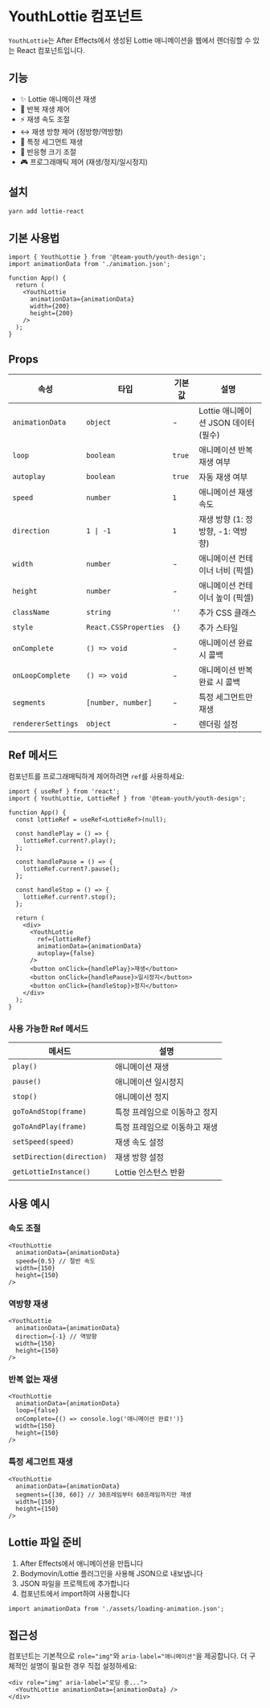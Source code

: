 # YouthLottie 컴포넌트

`YouthLottie`는 After Effects에서 생성된 Lottie 애니메이션을 웹에서 렌더링할 수 있는 React 컴포넌트입니다.

## 기능

- ✨ Lottie 애니메이션 재생
- 🔄 반복 재생 제어
- ⚡ 재생 속도 조절
- ↔️ 재생 방향 제어 (정방향/역방향)
- 🎯 특정 세그먼트 재생
- 📱 반응형 크기 조절
- 🎮 프로그래매틱 제어 (재생/정지/일시정지)

## 설치

```bash
yarn add lottie-react
```

## 기본 사용법

```tsx
import { YouthLottie } from '@team-youth/youth-design';
import animationData from './animation.json';

function App() {
  return (
    <YouthLottie 
      animationData={animationData}
      width={200}
      height={200}
    />
  );
}
```

## Props

| 속성 | 타입 | 기본값 | 설명 |
|------|------|--------|------|
| `animationData` | `object` | - | Lottie 애니메이션 JSON 데이터 (필수) |
| `loop` | `boolean` | `true` | 애니메이션 반복 재생 여부 |
| `autoplay` | `boolean` | `true` | 자동 재생 여부 |
| `speed` | `number` | `1` | 애니메이션 재생 속도 |
| `direction` | `1 \| -1` | `1` | 재생 방향 (1: 정방향, -1: 역방향) |
| `width` | `number` | - | 애니메이션 컨테이너 너비 (픽셀) |
| `height` | `number` | - | 애니메이션 컨테이너 높이 (픽셀) |
| `className` | `string` | `''` | 추가 CSS 클래스 |
| `style` | `React.CSSProperties` | `{}` | 추가 스타일 |
| `onComplete` | `() => void` | - | 애니메이션 완료 시 콜백 |
| `onLoopComplete` | `() => void` | - | 애니메이션 반복 완료 시 콜백 |
| `segments` | `[number, number]` | - | 특정 세그먼트만 재생 |
| `rendererSettings` | `object` | - | 렌더링 설정 |

## Ref 메서드

컴포넌트를 프로그래매틱하게 제어하려면 `ref`를 사용하세요:

```tsx
import { useRef } from 'react';
import { YouthLottie, LottieRef } from '@team-youth/youth-design';

function App() {
  const lottieRef = useRef<LottieRef>(null);

  const handlePlay = () => {
    lottieRef.current?.play();
  };

  const handlePause = () => {
    lottieRef.current?.pause();
  };

  const handleStop = () => {
    lottieRef.current?.stop();
  };

  return (
    <div>
      <YouthLottie 
        ref={lottieRef}
        animationData={animationData}
        autoplay={false}
      />
      <button onClick={handlePlay}>재생</button>
      <button onClick={handlePause}>일시정지</button>
      <button onClick={handleStop}>정지</button>
    </div>
  );
}
```

### 사용 가능한 Ref 메서드

| 메서드 | 설명 |
|--------|------|
| `play()` | 애니메이션 재생 |
| `pause()` | 애니메이션 일시정지 |
| `stop()` | 애니메이션 정지 |
| `goToAndStop(frame)` | 특정 프레임으로 이동하고 정지 |
| `goToAndPlay(frame)` | 특정 프레임으로 이동하고 재생 |
| `setSpeed(speed)` | 재생 속도 설정 |
| `setDirection(direction)` | 재생 방향 설정 |
| `getLottieInstance()` | Lottie 인스턴스 반환 |

## 사용 예시

### 속도 조절

```tsx
<YouthLottie 
  animationData={animationData}
  speed={0.5} // 절반 속도
  width={150}
  height={150}
/>
```

### 역방향 재생

```tsx
<YouthLottie 
  animationData={animationData}
  direction={-1} // 역방향
  width={150}
  height={150}
/>
```

### 반복 없는 재생

```tsx
<YouthLottie 
  animationData={animationData}
  loop={false}
  onComplete={() => console.log('애니메이션 완료!')}
  width={150}
  height={150}
/>
```

### 특정 세그먼트 재생

```tsx
<YouthLottie 
  animationData={animationData}
  segments={[30, 60]} // 30프레임부터 60프레임까지만 재생
  width={150}
  height={150}
/>
```

## Lottie 파일 준비

1. After Effects에서 애니메이션을 만듭니다
2. Bodymovin/Lottie 플러그인을 사용해 JSON으로 내보냅니다
3. JSON 파일을 프로젝트에 추가합니다
4. 컴포넌트에서 import하여 사용합니다

```tsx
import animationData from './assets/loading-animation.json';
```

## 접근성

컴포넌트는 기본적으로 `role="img"`와 `aria-label="애니메이션"`을 제공합니다. 더 구체적인 설명이 필요한 경우 직접 설정하세요:

```tsx
<div role="img" aria-label="로딩 중...">
  <YouthLottie animationData={animationData} />
</div>
``` 